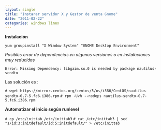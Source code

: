 ```yaml
---
layout: single
title: "Instarar servidor X y Gestor de venta Gnome"
date: "2011-02-22"
categories: windows linux
---
```


**Instalación**

`yum groupinstall "X Window System" "GNOME Desktop Environment"`

_Posibles error de dependencias en algunas versiones o en instalaciones muy reducidas_

`Error: Missing Dependency: libgaim.so.0 is needed by package nautilus-sendto`

Las solución es :

`# wget https://mirror.centos.org/centos/5/os/i386/CentOS/nautilus-sendto-0.7-5.fc6.i386.rpm` `# rpm -Uvh --nodeps nautilus-sendto-0.7-5.fc6.i386.rpm`

**Automatizar el inicio según runlevel**

`# cp /etc/inittab /etc/inittab3` `# cat /etc/inittab3 | sed "s/id:3:initdefault/id:5:initdefault/" > /etc/inittab`
